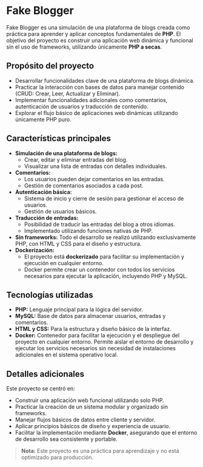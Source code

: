 # Fake Blogger

Fake Blogger es una simulación de una plataforma de blogs creada como práctica para aprender y aplicar conceptos fundamentales de **PHP**. El objetivo del proyecto es construir una aplicación web dinámica y funcional sin el uso de frameworks, utilizando únicamente **PHP a secas**.

## Propósito del proyecto

- Desarrollar funcionalidades clave de una plataforma de blogs dinámica.
- Practicar la interacción con bases de datos para manejar contenido (CRUD: Crear, Leer, Actualizar y Eliminar).
- Implementar funcionalidades adicionales como comentarios, autenticación de usuarios y traducción de contenido.
- Explorar el flujo básico de aplicaciones web dinámicas utilizando únicamente PHP puro.

## Características principales

- **Simulación de una plataforma de blogs:**
  - Crear, editar y eliminar entradas del blog.
  - Visualizar una lista de entradas con detalles individuales.
- **Comentarios:**
  - Los usuarios pueden dejar comentarios en las entradas.
  - Gestión de comentarios asociados a cada post.
- **Autenticación básica:**
  - Sistema de inicio y cierre de sesión para gestionar el acceso de usuarios.
  - Gestión de usuarios básicos.
- **Traducción de entradas:**
  - Posibilidad de traducir las entradas del blog a otros idiomas.
  - Implementado utilizando funciones nativas de PHP.
- **Sin frameworks:** Todo el desarrollo se realizó utilizando exclusivamente PHP, con HTML y CSS para el diseño y estructura.
- **Dockerización:**
  - El proyecto está **dockerizado** para facilitar su implementación y ejecución en cualquier entorno.
  - Docker permite crear un contenedor con todos los servicios necesarios para ejecutar la aplicación, incluyendo PHP y MySQL.

## Tecnologías utilizadas

- **PHP:** Lenguaje principal para la lógica del servidor.
- **MySQL:** Base de datos para almacenar usuarios, entradas y comentarios.
- **HTML y CSS:** Para la estructura y diseño básico de la interfaz.
- **Docker:** Contenedor para facilitar la ejecución y el despliegue del proyecto en cualquier entorno. Permite aislar el entorno de desarrollo y ejecutar los servicios necesarios sin necesidad de instalaciones adicionales en el sistema operativo local.

## Detalles adicionales

Este proyecto se centró en:
- Construir una aplicación web funcional utilizando solo PHP.
- Practicar la creación de un sistema modular y organizado sin frameworks.
- Manejar flujos básicos de datos entre cliente y servidor.
- Aplicar principios básicos de diseño y experiencia de usuario.
- Facilitar la implementación mediante **Docker**, asegurando que el entorno de desarrollo sea consistente y portable.

> **Nota:** Este proyecto es una práctica para aprendizaje y no está optimizado para producción.
